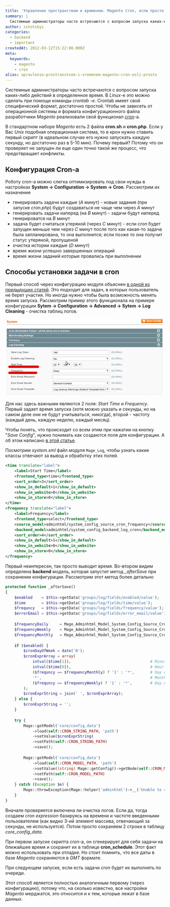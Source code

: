 ```yaml
---
title: 'Управление пространством и временем. Magento Cron, если просто'
summary: |
  Системные администраторы часто встречаются с вопросом запуска каких-либо действий в определенное время. В Linux-е это можно сделать при помощи команды crontab -e. Crontab имеет свой специфический формат, достаточно простой. Чтобы не зависеть от операционной системы и формата конфигурационного файла разработчики Magento сделали абстракцию над cron-ом.
author: sstotskyi
categories:
  - backend
  - important
createdAt: 2012-03-12T15:22:00.000Z
meta:
  keywords:
    - magento
    - cron
alias: upravlenie-prostranstvom-i-vremenem-magento-cron-esli-prosto
---
```


Системные администраторы часто встречаются с вопросом запуска каких-либо действий в определенное время. В _Linux_\-е это можно сделать при помощи команды _crontab -e_. Crontab имеет свой специфический формат, достаточно простой. Чтобы не зависеть от операционной системы и формата конфигурационного файла разработчики _Magento_ реализовали свой функционал [cron](http://ru.wikipedia.org/wiki/Cron)\-а.

В стандартном наборе _Magento_ есть 2 файла **cron.sh** и **cron.php**. Если у Вас _Unix_ подобная операционная система, то в крон нужно ставить первый скрипт (в идеальном случае его нужно запускать каждую секунду, но достаточно раз в 5-10 мин). Почему первый? Потому что он проверяет не запущен ли еще один точно такой же процесс, что предотвращает конфликты.

## Конфигурация Cron-а

Роботу _cron_\-а можно слегка оптимизировать под свои нужды в настройках **System -> Configuration -> System -> Cron**. Рассмотрим их назначение

*   генерировать задачи каждые (_A_ минут) - новые задания (при запуске _cron.php_) будут создаваться не чаще чем через _A_ минут
*   генерировать задачи наперед (на _В_ минут) - задачи будут наперед генерироватся на _B_ минут
*   задача будет считаться утеряной (через _C_ минут) - если _cron_ будет запущен меньше чем через _C_ минут после того как какая-то задача была запланирована, то она выполнится; если позже то она получит статус утеряной, пропущеной
*   очистка истории каждые (_D_ минут)
*   время жизни успешно завершенных операций
*   время жизни заданий которые провались при выполнении

## Способы установки задачи в cron

Первый способ через конфигурацию модуля объяснен [в одной из предыдущих статей](../../2011-11/magento-konfighuratsiia-ot-a-do-ia-bazovye-nastroiki-modulia "Magento module configuration"). Это подходит для задач, в которых пользователь не берет участия. Но иногда нужно чтобы была возможность менять время запуска. Рассмотрим пример этого функционала на примере конфигурации **Sytem -> Configuration -> Advanced -> Sytem -> Log Cleaning** - очистка таблиц логов.

![](./log-clean.png "Magento log clean cron tab")

Для нас здесь важными являются 2 поля: _Start Time_ и _Frequency_. Первый задает время запуска (хотя можно указать и секунды, но на самом деле они не будут учитываться, никогда), второй - частоту (каждый день, каждую неделю, каждый месяц).

Чтобы понять, что происходит со всем этим при нажатии на кнопку "_Save Config_", нужно понимать как создаются поля для конфигурации. А об этом написано [в этой статье](../../2011-12/magento-konfiguratsiya-ot-a-do-ya-systemxml).

Посмотрим _system.xml_ файл модуля `Mage_Log`, чтобы узнать какие классы отвечают за вывод и обработку этих полей.

```xml
<time translate="label">
    <label>Start Time</label>
    <frontend_type>time</frontend_type>
    <sort_order>3</sort_order>
    <show_in_default>1</show_in_default>
    <show_in_website>0</show_in_website>
    <show_in_store>0</show_in_store>
</time>
<frequency translate="label">
    <label>Frequency</label>
    <frontend_type>select</frontend_type>
    <source_model>adminhtml/system_config_source_cron_frequency</source_model>
    <backend_model>adminhtml/system_config_backend_log_cron</backend_model>
    <sort_order>4</sort_order>
    <show_in_default>1</show_in_default>
    <show_in_website>0</show_in_website>
    <show_in_store>0</show_in_store>
</frequency>
```

Первый неинтересен, так просто выводит время. Во-втором видим определена **backend** модель, которая запустит метод _\_afterSave_ при сохранении конфигурации. Рассмотрим этот метод более детально

```php
protected function _afterSave()
{
    $enabled    = $this->getData('groups/log/fields/enabled/value');
    $time       = $this->getData('groups/log/fields/time/value');
    $frequncy   = $this->getData('groups/log/fields/frequency/value');
    $errorEmail = $this->getData('groups/log/fields/error_email/value');

    $frequencyDaily     = Mage_Adminhtml_Model_System_Config_Source_Cron_Frequency::CRON_DAILY;
    $frequencyWeekly    = Mage_Adminhtml_Model_System_Config_Source_Cron_Frequency::CRON_WEEKLY;
    $frequencyMonthly   = Mage_Adminhtml_Model_System_Config_Source_Cron_Frequency::CRON_MONTHLY;

    if ($enabled) {
        $cronDayOfWeek = date('N');
        $cronExprArray = array(
            intval($time[1]),                                   # Minute
            intval($time[0]),                                   # Hour
            ($frequncy == $frequencyMonthly) ? '1' : '*',       # Day of the Month
            '*',                                                # Month of the Year
            ($frequncy == $frequencyWeekly) ? '1' : '*',        # Day of the Week
        );
        $cronExprString = join(' ', $cronExprArray);
    } else {
        $cronExprString = '';
    }

    try {
        Mage::getModel('core/config_data')
            ->load(self::CRON_STRING_PATH, 'path')
            ->setValue($cronExprString)
            ->setPath(self::CRON_STRING_PATH)
            ->save();

        Mage::getModel('core/config_data')
            ->load(self::CRON_MODEL_PATH, 'path')
            ->setValue((string) Mage::getConfig()->getNode(self::CRON_MODEL_PATH))
            ->setPath(self::CRON_MODEL_PATH)
            ->save();
    } catch (Exception $e) {
        Mage::throwException(Mage::helper('adminhtml')->__('Unable to save the cron expression.'));
    }
}
```

Вначале проверяется включена ли очистка логов. Если да, тогда создаем _cron expression_ базируясь на времени и частоте введенными пользователем (как видно 3-ий элемент массива, отвечающий за секунды, не используется). Потом просто сохраняем 2 строки в таблицу _core\_config\_data_.

При первом запуске скрипта _cron_\-а, он сгенерирует для себя задачи на ближайшее время и сохранит их в таблице **cron\_schedule**. Этот факт можно использовать при отладке. Но стоит помнить, что все даты в базе _Magento_ cохраняются в _GMT_ формате.

При следующем запуске, если есть задачи _cron_ будет их выполнять по очереди.

Этот способ является полностью аналогичным первому (через конфигурацию), потому что, на сколько известно, все настройки _Magento_ мерджатся, это относится и к тем, которые лежат в базе данных.
